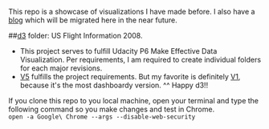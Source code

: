 This repo is a showcase of visualizations I have made before. I also have a [blog](http://www.lilychang.net/) which will be migrated here in the near future.

##[d3](https://github.com/LiChangNY/LiChangNY.github.io/tree/master/d3) folder: US Flight Information 2008.
* This project serves to fulfill Udacity P6 Make Effective Data Visualization. Per requirements, I am required to create individual folders for each major revisions. 
* [V5](http://lichangny.github.io/d3/v5/) fulfills the project requirements. But my favorite is definitely [V1](http://lichangny.github.io/d3/v1/), because it's the most dashboardy version. ^^ Happy d3!!


If you clone this repo to you local machine, open your terminal and type the following command so you make changes and test in Chrome.  
<code>open -a Google\ Chrome --args --disable-web-security</code>